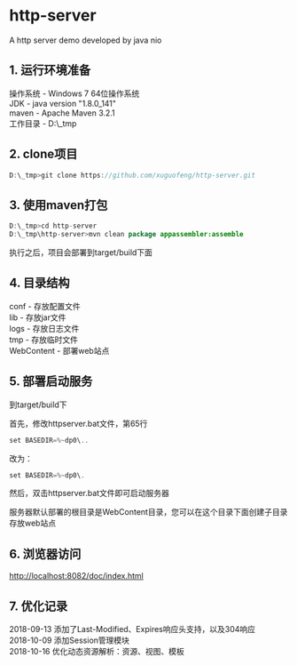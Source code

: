 # http-server
A http server demo developed by java nio


## 1. 运行环境准备

操作系统 - Windows 7 64位操作系统<br />
JDK - java version "1.8.0_141"<br />
maven - Apache Maven 3.2.1<br />
工作目录 - D:\\_tmp<br />


## 2. clone项目

```java
D:\_tmp>git clone https://github.com/xuguofeng/http-server.git
```


## 3. 使用maven打包

```java
D:\_tmp>cd http-server
D:\_tmp\http-server>mvn clean package appassembler:assemble
```

执行之后，项目会部署到target/build下面


## 4. 目录结构

conf - 存放配置文件<br />
lib - 存放jar文件<br />
logs - 存放日志文件<br />
tmp - 存放临时文件<br />
WebContent - 部署web站点<br />


## 5. 部署启动服务

到target/build下<br />
	
首先，修改httpserver.bat文件，第65行<br />

```java
set BASEDIR=%~dp0\..
```
改为：<br />
```java
set BASEDIR=%~dp0\.
```

然后，双击httpserver.bat文件即可启动服务器<br />

服务器默认部署的根目录是WebContent目录，您可以在这个目录下面创建子目录存放web站点


## 6. 浏览器访问

[http://localhost:8082/doc/index.html](http://localhost:8082/doc/index.html)


## 7. 优化记录

2018-09-13 添加了Last-Modified、Expires响应头支持，以及304响应<br />
2018-10-09 添加Session管理模块<br />
2018-10-16 优化动态资源解析：资源、视图、模板<br />
